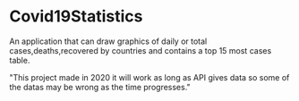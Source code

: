 # Covid19Statistics

An application that can draw graphics of daily or total cases,deaths,recovered by countries and contains a top 15 most cases table.

"This project made in 2020 it will work as long as API gives data so some of the datas may be wrong as the time progresses."
